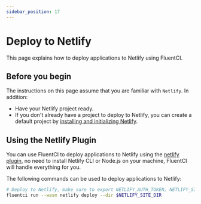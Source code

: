 ```yaml
---
sidebar_position: 17
---
```


# Deploy to Netlify

This page explains how to deploy applications to Netlify using FluentCI.

## Before you begin

The instructions on this page assume that you are familiar with `Netlify`. In addition:

- Have your Netlify project ready.
- If you don't already have a project to deploy to Netlify, you can create a default project by [installing and initializing Netlify](https://docs.netlify.com/get-started/).

## Using the Netlify Plugin

You can use FluentCI to deploy applications to Netlify using the [netlify plugin](https://github.com/fluent-ci-templates/netlify-pipeline), no need to install Netlify CLI or Node.js on your machine, FluentCI will handle everything for you.

The following commands can be used to deploy applications to Netlify:

```bash
# Deploy to Netlify, make sure to export NETLIFY_AUTH_TOKEN, NETLIFY_SITE_ID and NETLIFY_SITE_DIR
fluentci run --wasm netlify deploy --dir $NETLIFY_SITE_DIR
```
